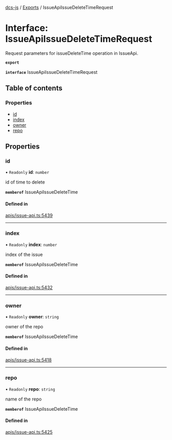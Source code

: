 [dcs-js](../README.md) / [Exports](../modules.md) / IssueApiIssueDeleteTimeRequest

# Interface: IssueApiIssueDeleteTimeRequest

Request parameters for issueDeleteTime operation in IssueApi.

**`export`**

**`interface`** IssueApiIssueDeleteTimeRequest

## Table of contents

### Properties

- [id](IssueApiIssueDeleteTimeRequest.md#id)
- [index](IssueApiIssueDeleteTimeRequest.md#index)
- [owner](IssueApiIssueDeleteTimeRequest.md#owner)
- [repo](IssueApiIssueDeleteTimeRequest.md#repo)

## Properties

### <a id="id" name="id"></a> id

• `Readonly` **id**: `number`

id of time to delete

**`memberof`** IssueApiIssueDeleteTime

#### Defined in

[apis/issue-api.ts:5439](https://github.com/unfoldingWord/dcs-js/blob/b29eb7a/apis/issue-api.ts#L5439)

___

### <a id="index" name="index"></a> index

• `Readonly` **index**: `number`

index of the issue

**`memberof`** IssueApiIssueDeleteTime

#### Defined in

[apis/issue-api.ts:5432](https://github.com/unfoldingWord/dcs-js/blob/b29eb7a/apis/issue-api.ts#L5432)

___

### <a id="owner" name="owner"></a> owner

• `Readonly` **owner**: `string`

owner of the repo

**`memberof`** IssueApiIssueDeleteTime

#### Defined in

[apis/issue-api.ts:5418](https://github.com/unfoldingWord/dcs-js/blob/b29eb7a/apis/issue-api.ts#L5418)

___

### <a id="repo" name="repo"></a> repo

• `Readonly` **repo**: `string`

name of the repo

**`memberof`** IssueApiIssueDeleteTime

#### Defined in

[apis/issue-api.ts:5425](https://github.com/unfoldingWord/dcs-js/blob/b29eb7a/apis/issue-api.ts#L5425)
